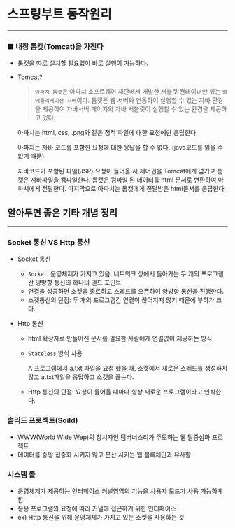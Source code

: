 # 스프링부트 동작원리

---

### ■ 내장 톰캣(Tomcat)을 가진다

- 톰캣을 따로 설치할 필요없이 바로 실행이 가능하다.
- Tomcat?

  > `아파치 톰캣`은 아파치 소프트웨어 재단에서 개발한 서블릿 컨테이너만 있는 `웹 애플리케이션 서버`이다. 톰캣은 웹 서버와 연동하여 실행할 수 있는 자바 환경을 제공하여 자바서버 페이지와 자바 서블릿이 실행할 수 있는 환경을 제공하고 있다.
  >

  아파치는 html, css, .png와 같은 정적 파일에 대한 요청에만 응답한다.

  아파치는 자바 코드를 포함한 요청에 대한 응답을 할 수 없다. (java코드를 읽을 수 없기 때문)

  자바코드가 포함된 파일(JSP) 요청이 들어올 시 제어권을 Tomcat에게 넘기고 톰캣은 자바파일을 컴파일한다. 톰캣은 컴파일 된 데이터를 html 문서로 변환하여 아파치에게 전달한다. 마지막으로 아파치는 톰캣에게 전달받은 html문서를 응답한다.

## 알아두면 좋은 기타 개념 정리

---

### Socket 통신 VS Http 통신

- Socket 통신
    - `Socket`: 운영체제가 가지고 있음. 네트워크 상에서 돌아가는 두 개의 프로그램 간 양방향 통신의 하나의 엔드 포인트
    - 연결을 성공하면 소켓을 종료하고 스레드를 오픈하여 양방향 통신을 진행한다.
    - 소켓통신의 단점: 두 개의 프로그램간 연결이 끊어지지 않기 때문에 부하가 크다.

- Http 통신
    - html 확장자로 만들어진 문서를 필요한 사람에게 연결없이 제공하는 방식
    - `Stateless` 방식 사용

      A 프로그램에서 a.txt 파일을 요청 했을 때, 소켓에서 새로운 스레드를 생성하지 않고 a.txt파일을 응답하고 소켓을 끊는다.

    - Http 통신의 단점: 요청이 들어올 때마다 항상 새로운 프로그램이라고 인식한다.


### 솔리드 프로젝트(Soild)

- WWW(World Wide Wep)의 창시자인 팀버너스리가 주도하는 웹 탈중심화 프로젝트
- 데이터를 중앙 집중화 시키지 않고 분산 시키는 웹 블록체인과 유사함

### 시스템 콜

- 운영체제가 제공하는 인터페이스 커널영역의 기능을 사용자 모드가 사용 가능하게 함
- 응용 프로그램의 요청에 따라 커널에 접근하기 위한 인터페이스
- ex) Http 통신을 위해 운영체제가 가지고 있는 소켓을 사용하는 것